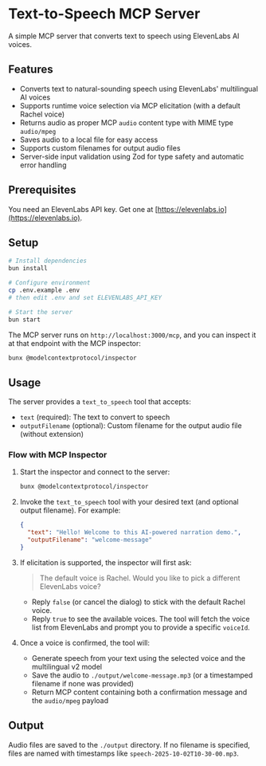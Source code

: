 # Text-to-Speech MCP Server

A simple MCP server that converts text to speech using ElevenLabs AI voices.

## Features

- Converts text to natural-sounding speech using ElevenLabs' multilingual AI voices
- Supports runtime voice selection via MCP elicitation (with a default Rachel voice)
- Returns audio as proper MCP `audio` content type with MIME type `audio/mpeg`
- Saves audio to a local file for easy access
- Supports custom filenames for output audio files
- Server-side input validation using Zod for type safety and automatic error handling

## Prerequisites

You need an ElevenLabs API key. Get one at [https://elevenlabs.io](https://elevenlabs.io).

## Setup

```bash
# Install dependencies
bun install

# Configure environment
cp .env.example .env
# then edit .env and set ELEVENLABS_API_KEY

# Start the server
bun start
```

The MCP server runs on `http://localhost:3000/mcp`, and you can inspect it at that endpoint with the MCP inspector:

```bash
bunx @modelcontextprotocol/inspector
```

## Usage

The server provides a `text_to_speech` tool that accepts:

- `text` (required): The text to convert to speech
- `outputFilename` (optional): Custom filename for the output audio file (without extension)

### Flow with MCP Inspector

1. Start the inspector and connect to the server:

   ```bash
   bunx @modelcontextprotocol/inspector
   ```

2. Invoke the `text_to_speech` tool with your desired text (and optional output filename). For example:

   ```json
   {
     "text": "Hello! Welcome to this AI-powered narration demo.",
     "outputFilename": "welcome-message"
   }
   ```

3. If elicitation is supported, the inspector will first ask:

   > The default voice is Rachel. Would you like to pick a different ElevenLabs voice?

   - Reply `false` (or cancel the dialog) to stick with the default Rachel voice.
   - Reply `true` to see the available voices. The tool will fetch the voice list from ElevenLabs and prompt you to provide a specific `voiceId`.

4. Once a voice is confirmed, the tool will:
   - Generate speech from your text using the selected voice and the multilingual v2 model
   - Save the audio to `./output/welcome-message.mp3` (or a timestamped filename if none was provided)
   - Return MCP content containing both a confirmation message and the `audio/mpeg` payload

## Output

Audio files are saved to the `./output` directory. If no filename is specified, files are named with timestamps like `speech-2025-10-02T10-30-00.mp3`.
